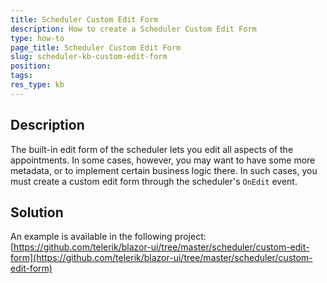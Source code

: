 ```yaml
---
title: Scheduler Custom Edit Form
description: How to create a Scheduler Custom Edit Form
type: how-to
page_title: Scheduler Custom Edit Form
slug: scheduler-kb-custom-edit-form
position: 
tags: 
res_type: kb
---
```



## Description

The built-in edit form of the scheduler lets you edit all aspects of the appointments. In some cases, however, you may want to have some more metadata, or to implement certain business logic there. In such cases, you must create a custom edit form through the scheduler's `OnEdit` event.


## Solution

An example is available in the following project: [https://github.com/telerik/blazor-ui/tree/master/scheduler/custom-edit-form](https://github.com/telerik/blazor-ui/tree/master/scheduler/custom-edit-form)
